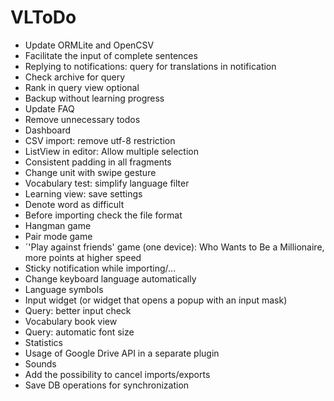 # VLToDo

* Update ORMLite and OpenCSV
* Facilitate the input of complete sentences
* Replying to notifications: query for translations in notification
* Check archive for query
* Rank in query view optional
* Backup without learning progress
* Update FAQ
* Remove unnecessary todos
* Dashboard
* CSV import: remove utf-8 restriction
* ListView in editor: Allow multiple selection
* Consistent padding in all fragments
* Change unit with swipe gesture
* Vocabulary test: simplify language filter
* Learning view: save settings
* Denote word as difficult
* Before importing check the file format
* Hangman game
* Pair mode game
* ´'Play against friends' game (one device): Who Wants to Be a Millionaire, more points at higher speed
* Sticky notification while importing/...
* Change keyboard language automatically
* Language symbols
* Input widget (or widget that opens a popup with an input mask)
* Query: better input check
* Vocabulary book view
* Query: automatic font size
* Statistics
* Usage of Google Drive API in a separate plugin
* Sounds
* Add the possibility to cancel imports/exports
* Save DB operations for synchronization
